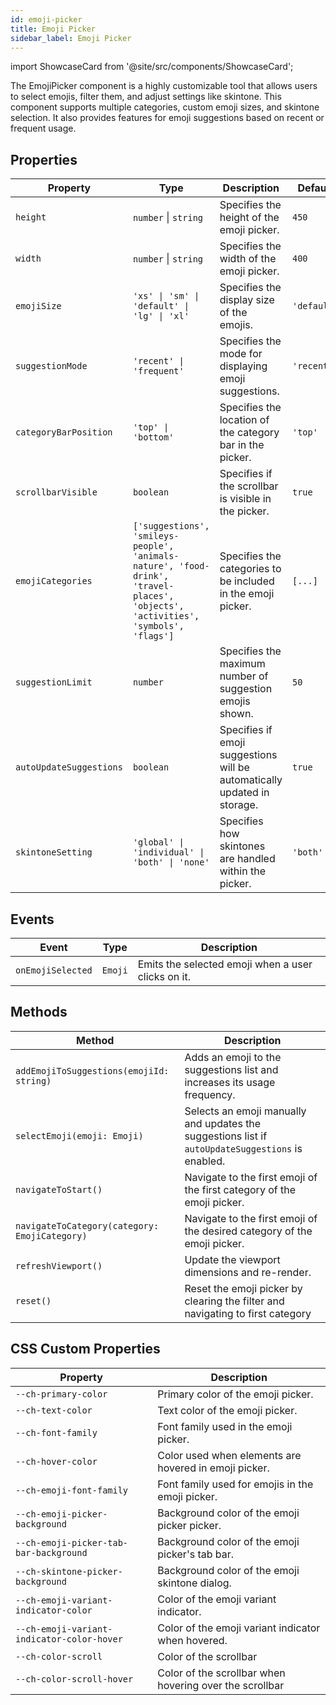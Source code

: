 ```yaml
---
id: emoji-picker
title: Emoji Picker
sidebar_label: Emoji Picker
---
```


import ShowcaseCard from '@site/src/components/ShowcaseCard';

The EmojiPicker component is a highly customizable tool that allows users to select emojis, filter them, and adjust settings like skintone. This component supports multiple categories, custom emoji sizes, and skintone selection. It also provides features for emoji suggestions based on recent or frequent usage.

## Properties
| Property               | Type                                                        | Description                                                                                                    | Default         |
|------------------------|-------------------------------------------------------------|----------------------------------------------------------------------------------------------------------------|-----------------|
| `height`               | `number` \| `string`                                        | Specifies the height of the emoji picker.                                                                      | `450`           |
| `width`                | `number` \| `string`                                        | Specifies the width of the emoji picker.                                                                       | `400`           |
| `emojiSize`            | `'xs' \| 'sm' \| 'default' \| 'lg' \| 'xl'`                 | Specifies the display size of the emojis.                                                                      | `'default'`     |
| `suggestionMode`       | `'recent' \| 'frequent'`                                    | Specifies the mode for displaying emoji suggestions.                                                           | `'recent'`      |
| `categoryBarPosition`  | `'top' \| 'bottom'`                                         | Specifies the location of the category bar in the picker.                                                      | `'top'`         |
| `scrollbarVisible`     | `boolean`                                                   | Specifies if the scrollbar is visible in the picker.                                                           | `true`          |
| `emojiCategories`      | `['suggestions', 'smileys-people', 'animals-nature', 'food-drink', 'travel-places', 'objects', 'activities', 'symbols', 'flags']` | Specifies the categories to be included in the emoji picker.                                                   | `[...]`         |
| `suggestionLimit`      | `number`                                                    | Specifies the maximum number of suggestion emojis shown.                                                       | `50`            |
| `autoUpdateSuggestions`| `boolean`                                                   | Specifies if emoji suggestions will be automatically updated in storage.                                       | `true`          |
| `skintoneSetting`      | `'global' \| 'individual' \| 'both' \| 'none'`              | Specifies how skintones are handled within the picker.                                                         | `'both'`        |

## Events
| Event               | Type              | Description                                                                    |
|---------------------|-------------------|--------------------------------------------------------------------------------|
| `onEmojiSelected`    | `Emoji`           | Emits the selected emoji when a user clicks on it.                             |

## Methods
| Method              | Description                                                                                         |
|---------------------|-----------------------------------------------------------------------------------------------------|
| `addEmojiToSuggestions(emojiId: string)`  | Adds an emoji to the suggestions list and increases its usage frequency.         |
| `selectEmoji(emoji: Emoji)`               | Selects an emoji manually and updates the suggestions list if `autoUpdateSuggestions` is enabled.  |
| `navigateToStart()`               | Navigate to the first emoji of the first category of the emoji picker.  |
| `navigateToCategory(category: EmojiCategory)`               | Navigate to the first emoji of the desired category of the emoji picker.  |
| `refreshViewport()`               | Update the viewport dimensions and re-render.  |
| `reset()`               |      Reset the emoji picker by clearing the filter and navigating to first category|

## CSS Custom Properties

| Property                                      | Description                                                                 |
|-----------------------------------------------|-----------------------------------------------------------------------------|
| `--ch-primary-color`                          | Primary color of the emoji picker.                                        |
| `--ch-text-color`                          | Text color of the emoji picker.                                        |
| `--ch-font-family`                          | Font family used in the emoji picker.                                        |
| `--ch-hover-color`                          | Color used when elements are hovered in emoji picker.                                        |
| `--ch-emoji-font-family`                          | Font family used for emojis in the emoji picker.                                        |
| `--ch-emoji-picker-background`                | Background color of the emoji picker picker.                                        |
| `--ch-emoji-picker-tab-bar-background`        | Background color of the emoji picker's tab bar.                              |
| `--ch-skintone-picker-background`             | Background color of the emoji skintone dialog.                                     |
| `--ch-emoji-variant-indicator-color`          | Color of the emoji variant indicator.                                        |
| `--ch-emoji-variant-indicator-color-hover`    | Color of the emoji variant indicator when hovered.                           |
| `--ch-color-scroll`                           | Color of the scrollbar                           |
| `--ch-color-scroll-hover`                     | Color of the scrollbar when hovering over the scrollbar                   |

